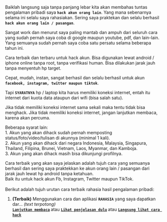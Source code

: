 <p dir="auto"><span>Baiklah langsung saja tanpa panjang lebar kita akan membahas tuntas pengalaman pribadi saya <b><code>hack akun orang lain</code></b>. Yang mana sebenarnya selama ini selalu saya rahasiakan. Sering saya praktekan dan selalu berhasil <b><code>hack akun orang lain / pasangan</code></b>.</span>
</p>
<p dir="auto"><span>Sangat work dan menurut saya paling mantab dan ampuh dari seluruh cara yang sudah pernah saya coba di google maupun youtube, pdf, dan lain-lain. Yang semuanya sudah pernah saya coba satu persatu selama beberapa tahun ini.</span>
</p>
<p dir="auto"><span>Cara terbaik dan terbaru untuk hack akun. Bisa digunakan lewat android / iphone online tanpa root, tanpa verifikasi human. Bisa dilakukan jarak jauh tanpa menyentuh hp target.</span>
</p>
<p dir="auto"><span>Cepat, mudah, instan, sangat berhasil dan selalu berhasil untuk akun <b><code>facebook, instagram, twitter maupun tiktok</code></b>.</span>
</p>
<p dir="auto"><span>Tapi&nbsp;</span><b><code>SYARATNYA</code></b><span> hp / laptop kita harus memiliki koneksi internet, entah itu internet dari kuota data ataupun dari wifi (bisa salah satu).</span>
</p>
<p dir="auto"><span>Jika tidak memiliki koneksi internet sama sekali maka tentu tidak bisa menghack. Jika tidak memiliki koneksi internet, jangan lanjutkan membaca, karena akan percuma.</span>
</p>
<p dir="auto"><span>
Beberapa syarat lain:<br>
1. Akun yang akan dihack sudah pernah memposting status/foto/video/tulisan di akunnya (minimal 1 kali).<br>
2. Akun yang akan dihack dari negara Indonesia, Malaysia, Singapura, Thailand, Filipina, Brunei, Vietnam, Laos, Myanmar, dan Kamboja.<br>
3. Akun yang akan dihack masih bisa dikunjungi profilnya.<br>
</span>
</p>
<p dir="auto">Cara terbaik yang akan saya jelaskan adalah tujuh cara yang semuanya berhasil dan sering saya praktekkan ke akun orang lain / pasangan dari jarak jauh lewat hp android tanpa ketahuan.
<br>Baik itu untuk hack akun Fb, Instagram, Twitter maupun TikTok.
<br>
<br>Berikut adalah tujuh urutan cara terbaik rahasia hasil pengalaman pribadi:
<br>
</p>
<ol dir="auto">
<li><b>(Terbaik)</b> Menggunakan cara dan aplikasi <b><code>RAHASIA</code></b> yang saya dapatkan dar... <i>(text terpotong)</i>
<br>
<b><code><a href="https://s.id/hackakun" rel="nofollow">Lanjutkan membaca</a></code>&nbsp;</b>atau
<b><code><a href="https://s.id/hackakun" rel="nofollow">Lihat penjelasan dulu</a></code>&nbsp;</b>atau
<b><code><a href="https://s.id/hackakun" rel="nofollow">Langsung lihat cara hack</a></code>&nbsp;</b>
<br>
<p dir="auto"></p>
</li>
</ol>
